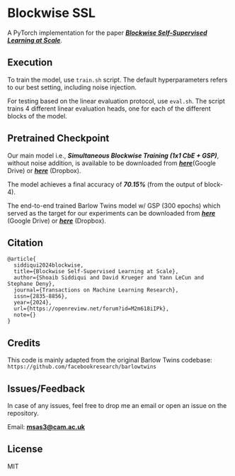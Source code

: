# Blockwise SSL

A PyTorch implementation for the paper [***Blockwise Self-Supervised Learning at Scale***](https://arxiv.org/abs/2302.01647).

## Execution

To train the model, use `train.sh` script.
The default hyperparameters refers to our best setting, including noise injection.

For testing based on the linear evaluation protocol, use `eval.sh`.
The script trains 4 different linear evaluation heads, one for each of the different blocks of the model.

## Pretrained Checkpoint

Our main model i.e., ***Simultaneous Blockwise Training (1x1 CbE + GSP)***, without noise addition, is available to be downloaded from [***here***](https://drive.google.com/drive/folders/1o65G5_fDG4nsbu5TMXxwn-53RETrOonC)(Google Drive) or [***here***](https://www.dropbox.com/scl/fo/jef2rd2zb2xloap83qxma/ACf6LKVv0ShPJzDDoZBeD78?rlkey=q5rozt8q2wc0wkn6qfx8dpb7u&e=2&dl=0) (Dropbox).

The model achieves a final accuracy of ***70.15%*** (from the output of block-4).

The end-to-end trained Barlow Twins model w/ GSP (300 epochs) which served as the target for our experiments can be downloaded from [***here***](https://drive.google.com/drive/folders/1NtoDYU7ZiFe2LQTt8z33vFoUclMBC3Nm) (Google Drive) or [***here***](https://www.dropbox.com/scl/fo/jef2rd2zb2xloap83qxma/ACf6LKVv0ShPJzDDoZBeD78?rlkey=q5rozt8q2wc0wkn6qfx8dpb7u&e=2&dl=0) (Dropbox).

## Citation

```
@article{
  siddiqui2024blockwise,
  title={Blockwise Self-Supervised Learning at Scale},
  author={Shoaib Siddiqui and David Krueger and Yann LeCun and Stephane Deny},
  journal={Transactions on Machine Learning Research},
  issn={2835-8856},
  year={2024},
  url={https://openreview.net/forum?id=M2m618iIPk},
  note={}
}
```

## Credits

This code is mainly adapted from the original Barlow Twins codebase:
`https://github.com/facebookresearch/barlowtwins`

## Issues/Feedback

In case of any issues, feel free to drop me an email or open an issue on the repository.

Email: **msas3@cam.ac.uk**

## License

MIT
